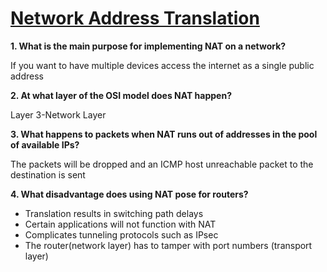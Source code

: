 # [Network Address Translation](https://www.geeksforgeeks.org/network-address-translation-nat/)


**1. What is the main purpose for implementing NAT on a network?**

If you want to have multiple devices access the internet as a single public address

**2. At what layer of the OSI model does NAT happen?**

Layer 3-Network Layer

**3. What happens to packets when NAT runs out of addresses in the pool of available IPs?**

The packets will be dropped and an ICMP host unreachable packet to the destination is sent

**4. What disadvantage does using NAT pose for routers?**

* Translation results in switching path delays
* Certain applications will not function with NAT
* Complicates tunneling protocols such as IPsec
* The router(network layer) has to tamper with port numbers (transport layer) 